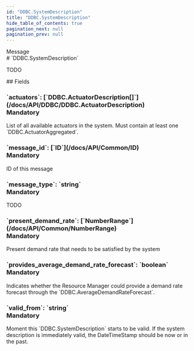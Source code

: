 ```yaml
---
id: "DDBC.SystemDescription"
title: "DDBC.SystemDescription"
hide_table_of_contents: true
pagination_next: null
pagination_prev: null
---
```


<div style={{ display: "flex", flexDirection: "row", alignItems: "start", justifyContent: "center" }}>
<div style={{ flexBasis: "35rem", flexGrow: "0", minWidth: "0" }}>
<div style={{ marginLeft: "1rem", marginBottom: "2rem" }}>
<div class="api-title">
<div style={{ width: "fit-content", fontWeight: 500, color: "gray" }}>
Message
</div>
# `DDBC.SystemDescription`
</div>


TODO

</div>

<div style={{ marginLeft: "1rem" }}>
## Fields
</div>
<div class="field-card">
<h3>`actuators`: <span className="type-link">[`DDBC.ActuatorDescription[]`](/docs/API/DDBC/DDBC.ActuatorDescription)</span> <div style={{ float: "right", color: "#888888", fontSize: '10pt', fontWeight: "400" }}>Mandatory</div></h3>
List of all available actuators in the system. Must contain at least one `DDBC.ActuatorAggregated`.

</div>
<div class="field-card">
<h3>`message_id`: <span className="type-link">[`ID`](/docs/API/Common/ID)</span> <div style={{ float: "right", color: "#888888", fontSize: '10pt', fontWeight: "400" }}>Mandatory</div></h3>
ID of this message

</div>
<div class="field-card">
<h3>`message_type`: <span className="type-link">`string`</span> <div style={{ float: "right", color: "#888888", fontSize: '10pt', fontWeight: "400" }}>Mandatory</div></h3>
TODO

</div>
<div class="field-card">
<h3>`present_demand_rate`: <span className="type-link">[`NumberRange`](/docs/API/Common/NumberRange)</span> <div style={{ float: "right", color: "#888888", fontSize: '10pt', fontWeight: "400" }}>Mandatory</div></h3>
Present demand rate that needs to be satisfied by the system

</div>
<div class="field-card">
<h3>`provides_average_demand_rate_forecast`: <span className="type-link">`boolean`</span> <div style={{ float: "right", color: "#888888", fontSize: '10pt', fontWeight: "400" }}>Mandatory</div></h3>
Indicates whether the Resource Manager could provide a demand rate forecast through the `DDBC.AverageDemandRateForecast`.

</div>
<div class="field-card">
<h3>`valid_from`: <span className="type-link">`string`</span> <div style={{ float: "right", color: "#888888", fontSize: '10pt', fontWeight: "400" }}>Mandatory</div></h3>
Moment this `DDBC.SystemDescription` starts to be valid. If the system description is immediately valid, the DateTimeStamp should be now or in the past.

</div>
</div>
</div>